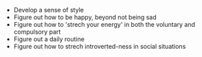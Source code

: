 - Develop a sense of style
- Figure out how to be happy, beyond not being sad
- Figure out how to 'strech your energy' in both the voluntary and compulsory part
- Figure out a daily routine
- Figure out how to strech introverted-ness in social situations